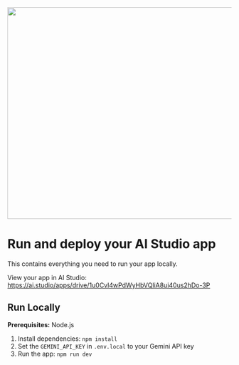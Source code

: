 <div align="center">
<img width="1200" height="475" alt="GHBanner" src="https://github.com/user-attachments/assets/0aa67016-6eaf-458a-adb2-6e31a0763ed6" />
</div>

# Run and deploy your AI Studio app

This contains everything you need to run your app locally.

View your app in AI Studio: https://ai.studio/apps/drive/1u0Cvl4wPdWyHbVQliA8ui40us2hDo-3P

## Run Locally

**Prerequisites:**  Node.js


1. Install dependencies:
   `npm install`
2. Set the `GEMINI_API_KEY` in `.env.local` to your Gemini API key
3. Run the app:
   `npm run dev`
